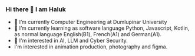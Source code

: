 ### Hi there 👋 I am Haluk

- 🔭 I’m currently Computer Engineering at Dumlupinar University
- 🌱 I’m currently learning as software language Python, Javascript, Kotlin, as normal language English(B1), French(A1) and German(A1).
- 👀 I'm interested in AI, LLM and Cyber Security.
- I'm interested in animation production, photography and figma.

